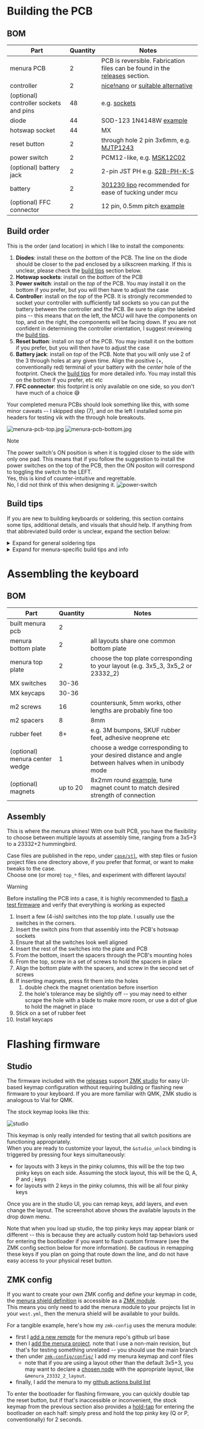 # Building the PCB

## BOM

| Part                                   | Quantity | Notes                                                                                                                                              |
| -------------------------------------- | -------- | -------------------------------------------------------------------------------------------------------------------------------------------------- |
| menura PCB                             | 2        | PCB is reversible. Fabrication files can be found in the [releases](https://github.com/rmuraglia/menura-kb/releases) section.                      |
| controller                             | 2        | [nice!nano](https://nicekeyboards.com/nice-nano) or [suitable alternative](https://github.com/joric/nrfmicro/wiki/Alternatives#supermini-nrf52840) |
| (optional) controller sockets and pins | 48       | e.g. [sockets](https://github.com/joric/nrfmicro/wiki/Sockets)                                                                                     |
| diode                                  | 44       | SOD-123 1N4148W [example](https://www.lcsc.com/product-detail/Switching-Diode_GOODWORK-1N4148W_C909967.html)                                       |
| hotswap socket                         | 44       | MX                                                                                                                                                 |
| reset button                           | 2        | through hole 2 pin 3x6mm, e.g. [MJTP1243](https://www.digikey.com/en/products/detail/apem-inc/MJTP1243/1798039)                                    |
| power switch                           | 2        | PCM12-like, e.g. [MSK12C02](https://www.lcsc.com/product-detail/Toggle-Switches_SHOU-HAN-MSK12C02_C431540.html)                                    |
| (optional) battery jack                | 2        | 2-pin JST PH e.g. [S2B-PH-K-S](https://www.digikey.com/en/products/detail/jst-sales-america-inc./S2B-PH-K-S/926626)                                |
| battery                                | 2        | [301230 lipo](https://github.com/joric/nrfmicro/wiki/Batteries#301230) recommended for ease of tucking under mcu                                   |
| (optional) FFC connector               | 2        | 12 pin, 0.5mm pitch [example](https://www.lcsc.com/product-detail/FFC-FPC-Connectors_SHENZHEN-ATOM-TECH-FPC05012-09200_C479750.html)               |

## Build order

This is the order (and location) in which I like to install the components:

1. **Diodes**: install these on the *bottom* of the PCB. The line on the diode should be closer to the pad enclosed by a silkscreen marking. If this is unclear, please check the [build tips](#build-tips) section below.
2. **Hotswap sockets**: install on the *bottom* of the PCB
3. **Power switch**: install on the *top* of the PCB. You may install it on the bottom if you prefer, but you will then have to adjust the case
4. **Controller**: install on the *top* of the PCB. It is strongly recommended to socket your controller with sufficiently tall sockets so you can put the battery between the controller and the PCB. Be sure to align the labeled pins -- this means that on the left, the MCU will have the components on top, and on the right, the components will be facing down. If you are not confident in determining the controller orientation, I suggest reviewing the [build tips](#build-tips).
5. **Reset button**: install on *top* of the PCB. You may install it on the bottom if you prefer, but you will then have to adjust the case
6. **Battery jack**: install on *top* of the PCB. Note that you will only use 2 of the 3 through holes at any given time. Align the positive (+, conventionally red) terminal of your battery with the *center* hole of the footprint. Check the [build tips](#build-tips) for more detailed info. You may install this on the bottom if you prefer, etc etc
7. **FFC connector**: this footprint is only available on one side, so you don't have much of a choice 😅 

Your completed menura PCBs should look something like this, with some minor caveats -- I skipped step (7), and on the left I installed some pin headers for testing vik with the through hole breakouts.

![menura-pcb-top.jpg](img/menura-pcb-top.jpg)
![menura-pcb-bottom.jpg](img/menura-pcb-bottom.jpg)

> [!NOTE]
> The power switch's ON position is when it is toggled closer to the side with only one pad.
> This means that if you follow the suggestion to install the power switches on the top of the PCB, then the ON positon will correspond to toggling the switch to the LEFT.  
> Yes, this is kind of counter-intuitive and regrettable.  
> No, I did not think of this when designing it.
> ![power-switch](img/power-switch.jpg)

## Build tips

If you are new to building keyboards or soldering, this section contains some tips, additional details, and visuals that should help.
If anything from that abbreviated build order is unclear, expand the section below:

<details>

<summary> Expand for general soldering tips</summary>

### Soldering SMD (surface mount) components

Via the [Kimiko build guide from keycapsss](https://keycapsss.com/help/kimiko/buildguide_en):

![smd-soldering](img/smd-soldering.png)

Basically:

1. tin one pad (heat and apply a little solder)
2. place the component while heating that pre-tinned side
3. once satisfied with placement and alignment, solder the other side

For self-guiding parts, like hotswap sockets which have plastic housings that fit into holes on the PCB, pre-tinning one side is not as critical -- you can just place the component and solder it in place.

### Soldering THT (through hole) components

Again, via the [Kimiko build guide from keycapsss](https://keycapsss.com/help/kimiko/buildguide_en):

![tht-soldering](img/tht-soldering.png)

Basically:

1. place your component, and tape it in place if necessary
2. flip the board so you can access the pins poking through the plated holes
3. heat the pin **and** the hole
4. feed solder to the heated pin/hole, *not* directly to the iron -- this helps to make sure you adequately heated the part, to prevent a cold joint

### Socketing a controller

filterpaper's [guide to socketing microcontrollers](https://filterpaper.github.io/socket-mcu.html) is nice and to the point. In a nutshell:

1. Solder the sockets to the PCB
2. Cover the sockets with kapton tape
3. Insert pins by piercing through the tape
4. Solder the MCU (be **very** careful to verify the MCU orientation at this point). See the "MCU orientation" section in the next tip group if you are not sure how to determine this.
5. Remove the MCU, remove the tape, then re-place the MCU in the sockets

For step (1), a common challenge is making sure that the sockets are well aligned, vertically (i.e. pointing straight out of the hole, and not diagonally slanted).
While tape can help, it isn't always sufficient or reliable.  
I like to either use an extra set of sockets placed perpendicularly, or if you have one, an already-socketed MCU is great to force that vertical alignment:

![socket-helper](img/socket-helper.jpg)

### Drag soldering fine pitch components

I've never actually done this yet! Maybe soon I will have tips based on first hand experience, but my general understanding is:

1. Apply a flux to the pins
2. Apply a blob of solder to the first pin
3. Drag the blob across the pins
4. Clean up any bridges

</details>

<details>

<summary>Expand for menura-specific build tips and info</summary>

### Parts overview

Before getting started, here is a quick visual overview of the parts you should have ready to go:

![parts-overview](img/parts-overview.jpg)

###  Diode orientation

The side of the diode with the line corresponds to the pad enclosed by a box on the silkscreen

![diode-orientation](img/diode-orientation.jpg)

### Battery jack orientation

> [!WARNING]
> I assume that red on your battery corresponds to (+) based on common conventions, but this is not guaranteed.
> Before doing anything with your battery, you should [check the battery polarity with a multimeter](https://electronics.stackexchange.com/a/104377), and reverse the instructions below if necessary.

The 3-holed footprint for the 2-pin component is to provide flexiblity in battery jack orientation.
The red (+) wire of your battery will **always** go to the center hole, then you place the black (-) wire to whichever outer hole provides the most convenient orientation for you.  
For example, for my left and right sides, I orient the jack as follows:

![jst-left](img/jst-left.jpg)
![jst-right](img/jst-right.jpg)

### MCU orientation

To verify the MCU orientation, use the labeled pins like GND, RST and VCC as reference points, and ensure that they will be aligned between the MCU and PCB.
Adhering to this simple constraint will guarantee that you install it correctly, rather than trying to remember or interpret "face up", "components down" or some other phrase.

I always like to use the consecutive ground pins as my reference point.
Cross reference with the [nice!nano pinout diagram](https://nicekeyboards.com/docs/nice-nano/pinout-schematic/) to make sure you're reading the pin labels on your MCU correctly:

![mcu-correct-components-up](img/mcu-correct-components-up.jpg)
![mcu-correct-components-down](img/mcu-correct-components-down.jpg)
![mcu-incorrect-flipped](img/mcu-incorrect-flipped.jpg)
![mcu-incorrect-misaligned](img/mcu-incorrect-misaligned.jpg)

</details>

# Assembling the keyboard

## BOM

| Part                           | Quantity | Notes                                                                                                                           |
| ------------------------------ | -------- | ------------------------------------------------------------------------------------------------------------------------------- |
| built menura pcb               | 2        |                                                                                                                                 |
| menura bottom plate            | 2        | all layouts share one common bottom plate                                                                                       |
| menura top plate               | 2        | choose the top plate corresponding to your layout (e.g. 3x5_3, 3x5_2 or 23332_2)                                                |
| MX switches                    | 30-36    |                                                                                                                                 |
| MX keycaps                     | 30-36    |                                                                                                                                 |
| m2 screws                      | 16       | countersunk, 5mm works, other lengths are probably fine too                                                                     |
| m2 spacers                     | 8        | 8mm                                                                                                                             |
| rubber feet                    | 8+       | e.g. 3M bumpons, SKUF rubber feet, adhesive neoprene etc                                                                        |
| (optional) menura center wedge | 1        | choose a wedge corresponding to your desired distance and angle between halves when in unibody mode                             |
| (optional) magnets             | up to 20 | 8x2mm round [example](https://www.amazon.com/gp/product/B09BB1VT4J/), tune magnet count to match desired strength of connection |

## Assembly

This is where the menura shines!
With one built PCB, you have the flexibility to choose between multiple layouts at assembly time, ranging from a 3x5+3 to a 23332+2 hummingbird.

Case files are published in the repo, under [`case/stl`](https://github.com/rmuraglia/menura-kb/tree/main/case/stl), with step files or fusion project files one directory above, if you prefer that format, or want to make tweaks to the case.  
Choose one (or more) `top_*` files, and experiment with different layouts!

> [!WARNING]
> Before installing the PCB into a case, it is highly recommended to [flash a test firmware](#studio) and verify that everything is working as expected

1. Insert a few (4-ish) switches into the top plate. I usually use the switches in the corners.
2. Insert the switch pins from that assembly into the PCB's hotswap sockets
3. Ensure that all the switches look well aligned
4. Insert the rest of the switches into the plate and PCB
5. From the bottom, insert the spacers through the PCB's mounting holes
6. From the top, screw in a set of screws to hold the spacers in place
7. Align the bottom plate with the spacers, and screw in the second set of screws
8. If inserting magnets, press fit them into the holes
    1. double check the magnet orientation before insertion
    2. the hole's tolerance may be slightly off -- you may need to either scrape the hole with a blade to make more room, or use a dot of glue to hold the magnet in place
9. Stick on a set of rubber feet
10. Install keycaps

# Flashing firmware

## Studio

The firmware included with the [releases](https://github.com/rmuraglia/menura-kb/releases) support [ZMK studio](https://zmk.dev/docs/features/studio) for easy UI-based keymap configuration without requiring building or flashing new firmware to your keyboard.
If you are more familiar with QMK, ZMK studio is analogous to Vial for QMK.

The stock keymap looks like this:

![studio](img/studio.png)

This keymap is only really intended for testing that all switch positions are functioning appropriately.  
When you are ready to customize your layout, the `&studio_unlock` binding is triggered by pressing four keys simultaneously:

- for layouts with 3 keys in the pinky columns, this will be the top two pinky keys on each side. Assuming the stock layout, this will be the Q, A, P and ; keys
- for layouts with 2 keys in the pinky columns, this will be all four pinky keys

Once you are in the studio UI, you can remap keys, add layers, and even change the layout.
The screenshot above shows the available layouts in the drop down menu.

Note that when you load up studio, the top pinky keys may appear blank or different -- this is because they are actually custom hold tap behaviors used for entering the bootloader if you want to flash custom firmware (see the ZMK config section below for more information).
Be cautious in remapping these keys if you plan on going that route down the line, and do not have easy access to your physical reset button.

## ZMK config

If you want to create your own ZMK config and define your keymap in code, the [menura shield definition](https://github.com/rmuraglia/zmk-keyboards-menura) is accessible as a [ZMK module](https://zmk.dev/docs/features/modules).  
This means you only need to add the menura module to your projects list in your `west.yml`, then the menura shield will be available to your builds.

For a tangible example, here's how my `zmk-config` uses the menura module:

- first I [add a new remote](https://github.com/rmuraglia/zmk-config/blob/8d228a5c4ef68459f12914036d7ad219430e42fd/config/west.yml#L15-L16) for the menura repo's github url base
- then I [add the menura project](https://github.com/rmuraglia/zmk-config/blob/8d228a5c4ef68459f12914036d7ad219430e42fd/config/west.yml#L35-L37). note that I use a non-main revision, but that's for testing something unrelated -- you should use the main branch
- then under [`zmk-config/config/`](https://github.com/rmuraglia/zmk-config/tree/8d228a5c4ef68459f12914036d7ad219430e42fd/config) I add my menura keymap and conf files
    - note that if you are using a layout other than the default 3x5+3, you may want to declare a [chosen node](https://github.com/rmuraglia/zmk-keyboards-menura/blob/main/boards/shields/menura/menura.dtsi#L146-L149) with the appropriate layout, like `&menura_23332_2_layout`.
- finally, I add the menura to my [github actions build list](https://github.com/rmuraglia/zmk-config/blob/8d228a5c4ef68459f12914036d7ad219430e42fd/build.yaml#L31-L34)

To enter the bootloader for flashing firmware, you can quickly double tap the reset button, but if that's inaccessible or inconvenient, the stock keymap from the previous section also provides a [hold-tap](https://zmk.dev/docs/keymaps/behaviors/hold-tap) for entering the bootloader on each half: simply press and hold the top pinky key (Q or P, conventionally) for 2 seconds.

